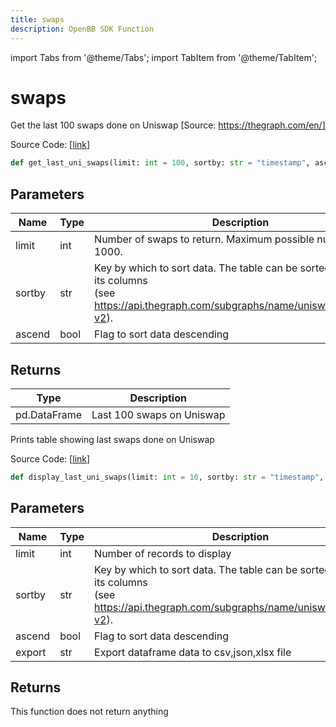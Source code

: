 ```yaml
---
title: swaps
description: OpenBB SDK Function
---
```


import Tabs from '@theme/Tabs';
import TabItem from '@theme/TabItem';

# swaps

<Tabs>
<TabItem value="model" label="Model" default>

Get the last 100 swaps done on Uniswap [Source: https://thegraph.com/en/]

Source Code: [[link](https://github.com/OpenBB-finance/OpenBBTerminal/tree/main/openbb_terminal/cryptocurrency/defi/graph_model.py#L296)]

```python
def get_last_uni_swaps(limit: int = 100, sortby: str = "timestamp", ascend: bool = False) -> DataFrame
```
## Parameters

| Name | Type | Description | Default | Optional |
| ---- | ---- | ----------- | ------- | -------- |
| limit | int | Number of swaps to return. Maximum possible number: 1000. | 100 | True |
| sortby | str | Key by which to sort data. The table can be sorted by every of its columns<br/>(see https://api.thegraph.com/subgraphs/name/uniswap/uniswap-v2). | timestamp | True |
| ascend | bool | Flag to sort data descending | False | True |

## Returns

| Type | Description |
| ---- | ----------- |
| pd.DataFrame | Last 100 swaps on Uniswap |



</TabItem>
<TabItem value="view" label="View">

Prints table showing last swaps done on Uniswap

Source Code: [[link](https://github.com/OpenBB-finance/OpenBBTerminal/tree/main/openbb_terminal/cryptocurrency/defi/graph_view.py#L218)]

```python
def display_last_uni_swaps(limit: int = 10, sortby: str = "timestamp", ascend: bool = False, export: str = "") -> None
```
## Parameters

| Name | Type | Description | Default | Optional |
| ---- | ---- | ----------- | ------- | -------- |
| limit | int | Number of records to display | 10 | True |
| sortby | str | Key by which to sort data. The table can be sorted by every of its columns<br/>(see https://api.thegraph.com/subgraphs/name/uniswap/uniswap-v2). | timestamp | True |
| ascend | bool | Flag to sort data descending | False | True |
| export | str | Export dataframe data to csv,json,xlsx file |  | True |

## Returns

This function does not return anything



</TabItem>
</Tabs>